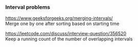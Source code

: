 ### Interval problems

https://www.geeksforgeeks.org/merging-intervals/ <br />
Merge one by one after sorting based on starting time

https://leetcode.com/discuss/interview-question/356520 <br />
Keep a running count of the number of overlapping intervals
